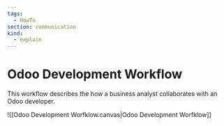 ```yaml
---
tags:
  - HowTo
section: communication
kind:
  - explain
---
```


# Odoo Development Workflow

This workflow describes the how a business analyst collaborates with an Odoo developer.

![[Odoo Development Worfklow.canvas|Odoo Development Worfklow]]
